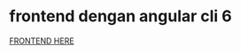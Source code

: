 # frontend dengan angular cli 6 

<a href="https://github.com/dickanirwansyah/angular-cli-6">FRONTEND HERE</a>
